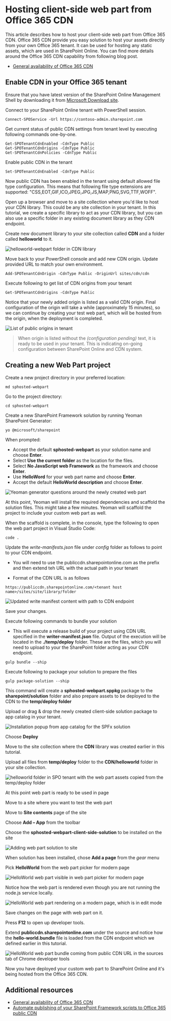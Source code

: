 # Hosting client-side web part from Office 365 CDN

This article describes how to host your client-side web part from Office 365 CDN. Office 365 CDN provide you easy solution to host your assets directly from your own Office 365 tenant. It can be used for hosting any static assets, which are used in SharePoint Online. You can find more details around the Office 365 CDN capability from following blog post.

* [General availability of Office 365 CDN](https://dev.office.com/blogs/general-availability-of-office-365-cdn)

## Enable CDN in your Office 365 tenant
Ensure that you have latest version of the SharePoint Online Management Shell by downloading it from [Microsoft Download site](https://www.microsoft.com/en-us/download/details.aspx?id=35588).

Connect to your SharePoint Online tenant with PowerShell session.
```
Connect-SPOService -Url https://contoso-admin.sharepoint.com
```

Get current status of public CDN settings from tenant level by executing following commands one-by-one. 
```
Get-SPOTenantCdnEnabled -CdnType Public
Get-SPOTenantCdnOrigins -CdnType Public
Get-SPOTenantCdnPolicies -CdnType Public
```
Enable public CDN in the tenant
```
Set-SPOTenantCdnEnabled -CdnType Public
```
Now public CDN has been enabled in the tenant using default allowed file type configuration. This means that following file type extensions are supported: "CSS,EOT,GIF,ICO,JPEG,JPG,JS,MAP,PNG,SVG,TTF,WOFF".

Open up a browser and move to a site collection where you'd like to host your CDN library. This could be any site collection in your tenant. In this tutorial, we create a specific library to act as your CDN library, but you can also use a specific folder in any existing document library as they CDN endpoint.

Create new document library to your site collection called **CDN** and a folder called **helloworld** to it.

![helloworld-webpart folder in CDN library](../../../../images/cdn-helloworld-folder.png) 

Move back to your PowerShell console and add new CDN origin. Update provided URL to match your own environment. 
```
Add-SPOTenantCdnOrigin -CdnType Public -OriginUrl sites/cdn/cdn
```
Execute following to get list of CDN origins from your tenant
```
Get-SPOTenantCdnOrigins -CdnType Public
```
Notice that your newly added origin is listed as a valid CDN origin. Final configuration of the origin will take a while (approximately 15 minutes), so we can continue by creating your test web part, which will be hosted from the origin, when the deployment is completed. 

![List of public origins in tenant](../../../../images/cdn-public-origins.png)

> When origin is listed without the *(configuration pending)* text, it is ready to be used in your tenant. This is indicating on-going configuration between SharePoint Online and CDN system. 

## Creating a new Web Part project

Create a new project directory in your preferred location:

```
md sphosted-webpart
```
    
Go to the project directory:

```
cd sphosted-webpart
```

Create a new SharePoint Framework solution by running Yeoman SharePoint Generator:

```
yo @microsoft/sharepoint
```
    
When prompted:

* Accept the default **sphosted-webpart** as your solution name and choose **Enter**.
* Select **Use the current folder** as the location for the files.
* Select **No JavaScript web Framework** as the framework and choose **Enter**.
* Use **HelloWord** for your web part name and choose **Enter**.
* Accept the default **HelloWorld description** and choose **Enter**.

![Yeoman generator questions around the newly created web part](../../../../images/cdn-create-webpart-yo.png)

At this point, Yeoman will install the required dependencies and scaffold the solution files. This might take a few minutes. Yeoman will scaffold the project to include your custom web part as well.
	
When the scaffold is complete, in the console, type the following to open the web part project in Visual Studio Code:

```
code .
```
Update the *write-manifests.json* file under *config* folder as follows to point to your CDN endpoint. 
- You will need to use the publiccdn.sharepointonline.com as the prefix and then extend teh URL with the actual path in your tenant
* Format of the CDN URL is as follows
```
https://publiccdn.sharepointonline.com/<tenant host name>/sites/site/library/folder
```

![Updated write manifest content with path to CDN endpoint](../../../../images/cdn-write-manifest-json.png)

Save your changes.

Execute following commands to bundle your solution
* This will execute a release build of your project using CDN URL specified in the **writer-manifest.json** file. Output of the execution will be located in the **./temp/deploy** folder. These are the files, which you will need to upload to your the SharePoint folder acting as your CDN endpoint. 

```
gulp bundle --ship
```

Execute following to package your solution to prepare the files

```
gulp package-solution --ship
```

This command will create a **sphosted-webpart.sppkg** package to the **sharepoint/solution** folder and also prepare assets to be deployed to the CDN to the **temp/deploy folder**

Upload or drag & drop the newly created client-side solution package to app catalog in your tenant. 

![Installation popup from app catalog for the SPFx solution](../../../../images/cdn-upload-solution-to-app-catalog.png)

Choose **Deploy**

Move to the site collection where the **CDN** library was created earlier in this tutorial.

Upload all files from **temp/deploy** folder to the **CDN/helloworld** folder in your site collection. 

![helloworld folder in SPO tenant with the web part assets copied from the temp/deploy folder](../../../../images/cdn-web-part-files-in-folder.png)

At this point web part is ready to be used in page

Move to a site where you want to test the web part

Move to **Site contents** page of the site

Choose **Add – App** from the toolbar

Choose the **sphosted-webpart-client-side-solution** to be installed on the site

![Adding web part solution to site](../../../../images/cdn-add-webpart-to-site.png)

When solution has been installed, chose **Add a page** from the *gear* menu

Pick **HelloWorld** from the web part picker for modern page

![HelloWorld web part visible in web part picker for modern page](../../../../images/cdn-web-part-picker.png)

Notice how the web part is rendered even though you are not running the node.js service locally. 

![HelloWorld web part rendering on a modern page, which is in edit mode](../../../../images/cdn-web-part-rendering.png)

Save changes on the page with web part on it.

Press **F12** to open up developer tools.

Extend **publiccdn.sharepointonline.com** under the source and notice how the **hello-world.bundle** file is loaded from the CDN endpoint which we defined earlier in this tutorial.

![HelloWorld web part bundle coming from public CDN URL in the sources tab of Chrome developer tools](../../../../images/cdn-web-part-f12-source.png)

Now you have deployed your custom web part to SharePoint Online and it's being hosted from the Office 365 CDN. 

## Additional resources

- [General availability of Office 365 CDN](https://dev.office.com/blogs/general-availability-of-office-365-cdn)
- [Automate publishing of your SharePoint Framework scripts to Office 365 public CDN](https://www.eliostruyf.com/automate-publishing-of-your-sharepoint-framework-scripts-to-office-365-public-cdn)